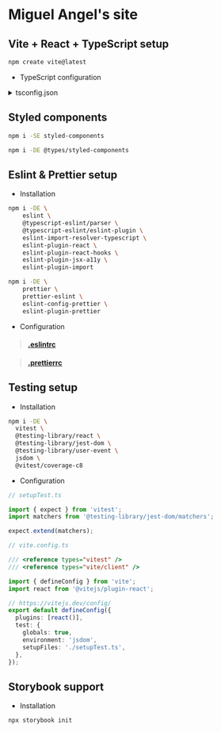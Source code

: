 # Miguel Angel's site

## Vite + React + TypeScript setup

```bash
npm create vite@latest
```

* TypeScript configuration

<details>
<summary>tsconfig.json</summary>

```json
{
  "compilerOptions": {
    "sourceMap": true,
    "target": "ESNext",
    "useDefineForClassFields": true,
    "lib": ["DOM", "DOM.Iterable", "ESNext"],
    "allowJs": false,
    "skipLibCheck": true,
    "esModuleInterop": false,
    "allowSyntheticDefaultImports": true,
    "strict": true,
    "forceConsistentCasingInFileNames": true,
    "module": "ESNext",
    "moduleResolution": "Node",
    "resolveJsonModule": true,
    "isolatedModules": true,
    "noEmit": true,
    "jsx": "react-jsx",
    "removeComments": true,
    "types": ["node", "@testing-library/jest-dom", "vitest/globals"]
  },
  "references": [{ "path": "./tsconfig.node.json" }],
  "include": [
    "src",
    "vite.config.ts",
    "vitest.config.ts",
    "setupTest.ts"
  ],
  "exclude": [
    "./node_modules/**/*"
  ]
}
```
</details>

## Styled components

```bash
npm i -SE styled-components
```

```bash
npm i -DE @types/styled-components
```

## Eslint & Prettier setup

* Installation

```bash
npm i -DE \
    eslint \
    @typescript-eslint/parser \
    @typescript-eslint/eslint-plugin \
    eslint-import-resolver-typescript \
    eslint-plugin-react \
    eslint-plugin-react-hooks \
    eslint-plugin-jsx-a11y \
    eslint-plugin-import
```

```bash
npm i -DE \
    prettier \
    prettier-eslint \
    eslint-config-prettier \
    eslint-plugin-prettier
```

* Configuration
>#### [.eslintrc](.eslintrc)

>#### [.prettierrc](.prettierrc)

## Testing setup

* Installation

```bash
npm i -DE \
  vitest \
  @testing-library/react \
  @testing-library/jest-dom \
  @testing-library/user-event \
  jsdom \
  @vitest/coverage-c8
```

* Configuration

```ts
// setupTest.ts

import { expect } from 'vitest';
import matchers from '@testing-library/jest-dom/matchers';

expect.extend(matchers);
```

```ts
// vite.config.ts

/// <reference types="vitest" />
/// <reference types="vite/client" />

import { defineConfig } from 'vite';
import react from '@vitejs/plugin-react';

// https://vitejs.dev/config/
export default defineConfig({
  plugins: [react()],
  test: {
    globals: true,
    environment: 'jsdom',
    setupFiles: './setupTest.ts',
  },
});

```

## Storybook support

* Installation

```bash
npx storybook init
```
